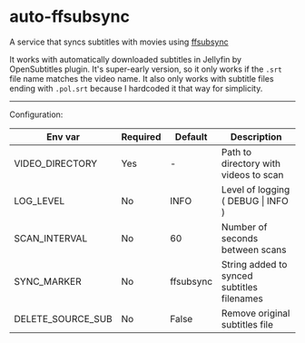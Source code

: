 # auto-ffsubsync

A service that syncs subtitles with movies using [ffsubsync](https://github.com/smacke/ffsubsync)

It works with automatically downloaded subtitles in Jellyfin by OpenSubtitles plugin.
It's super-early version, so it only works if the `.srt` file name matches the video name.
It also only works with subtitle files ending with `.pol.srt` because I hardcoded it that way for simplicity.

----

Configuration:

| Env var           | Required | Default   | Description                                |
|-------------------|----------|-----------|--------------------------------------------|
| VIDEO_DIRECTORY   | Yes      | -         | Path to directory with videos to scan      |
| LOG_LEVEL         | No       | INFO      | Level of logging \( DEBUG \| INFO \)       |
| SCAN_INTERVAL     | No       | 60        | Number of seconds between scans            |
| SYNC_MARKER       | No       | ffsubsync | String added to synced subtitles filenames |
| DELETE_SOURCE_SUB | No       | False     | Remove original subtitles file             |
